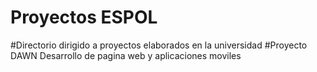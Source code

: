# Proyectos ESPOL
#Directorio dirigido a proyectos elaborados en la universidad
#Proyecto DAWN Desarrollo de pagina web y aplicaciones moviles

